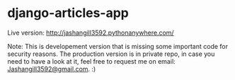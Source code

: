 # django-articles-app

Live version: http://jashangill3592.pythonanywhere.com/

Note: This is developement version that is missing some important code for security reasons. The production version is in private repo, in case you need to have a look at it, feel free to request me on email: Jashangill3592@gmail.com.  :)
 
